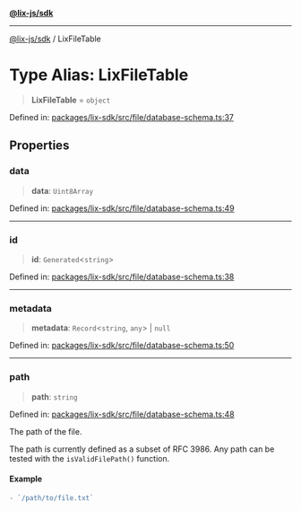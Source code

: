 [**@lix-js/sdk**](../README.md)

***

[@lix-js/sdk](../README.md) / LixFileTable

# Type Alias: LixFileTable

> **LixFileTable** = `object`

Defined in: [packages/lix-sdk/src/file/database-schema.ts:37](https://github.com/opral/monorepo/blob/319d0a05c320245f48086433fd248754def09ccc/packages/lix-sdk/src/file/database-schema.ts#L37)

## Properties

### data

> **data**: `Uint8Array`

Defined in: [packages/lix-sdk/src/file/database-schema.ts:49](https://github.com/opral/monorepo/blob/319d0a05c320245f48086433fd248754def09ccc/packages/lix-sdk/src/file/database-schema.ts#L49)

***

### id

> **id**: `Generated`\<`string`\>

Defined in: [packages/lix-sdk/src/file/database-schema.ts:38](https://github.com/opral/monorepo/blob/319d0a05c320245f48086433fd248754def09ccc/packages/lix-sdk/src/file/database-schema.ts#L38)

***

### metadata

> **metadata**: `Record`\<`string`, `any`\> \| `null`

Defined in: [packages/lix-sdk/src/file/database-schema.ts:50](https://github.com/opral/monorepo/blob/319d0a05c320245f48086433fd248754def09ccc/packages/lix-sdk/src/file/database-schema.ts#L50)

***

### path

> **path**: `string`

Defined in: [packages/lix-sdk/src/file/database-schema.ts:48](https://github.com/opral/monorepo/blob/319d0a05c320245f48086433fd248754def09ccc/packages/lix-sdk/src/file/database-schema.ts#L48)

The path of the file.

The path is currently defined as a subset of RFC 3986.
Any path can be tested with the `isValidFilePath()` function.

#### Example

```ts
- `/path/to/file.txt`
```
